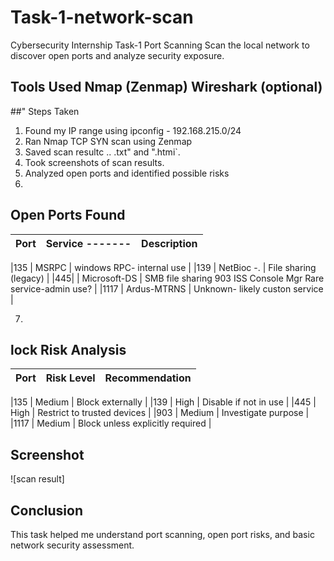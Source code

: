 # Task-1-network-scan
Cybersecurity Internship Task-1 Port Scanning 
Scan the local network to discover open ports and analyze security exposure.
## Tools Used Nmap (Zenmap) Wireshark (optional)
##" Steps Taken
1. Found my IP range using ipconfig - 192.168.215.0/24
2. Ran Nmap TCP SYN scan using Zenmap
3. Saved scan resultc .. .txt" and ".htmi`.
4. Took screenshots of scan results.
5. Analyzed open ports and identified possible risks
6.
## Open Ports Found
| Port | Service -------|Description      
|------|----------------|------------------------------------------------------------|

|135  |  MSRPC          | windows RPC- internal use                                     |
|139  |  NetBioc -.     | File sharing (legacy)                                         |
|445| |  Microsoft-DS   | SMB file sharing 903 ISS Console Mgr Rare service-admin use?  |
|1117 |  Ardus-MTRNS    | Unknown- likely custon service                                |

7.
## lock Risk Analysis
|Port | Risk Level   | Recommendation
|-----|--------------|-----------------------------------------------------------|

|135  |   Medium     |        Block externally                   |
|139  |   High       |        Disable if not in use              |
|445  |   High       |        Restrict to trusted devices        |
|903  |   Medium     |        Investigate purpose                |
|1117 |   Medium     |        Block unless explicitly required   | 

## Screenshot 
![scan result]
## Conclusion
This task helped me understand port scanning, open port risks, and basic network security assessment.
